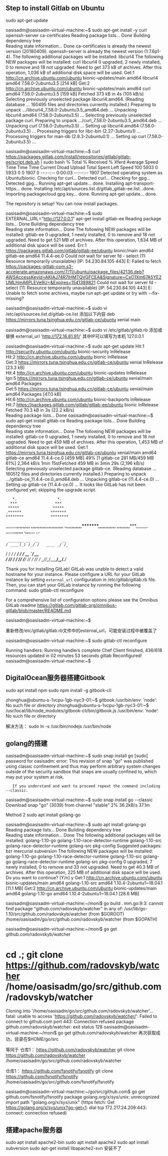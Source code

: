 ## Step to install Gitlab on Ubuntu

sudo apt-get update

oasisadm@oasisadm-virtual-machine:~$ sudo apt-get install -y curl openssh-server ca-certificates
Reading package lists... Done
Building dependency tree       
Reading state information... Done
ca-certificates is already the newest version (20180409).
openssh-server is already the newest version (1:7.6p1-4).
The following additional packages will be installed:
  libcurl4
The following NEW packages will be installed:
  curl libcurl4
0 upgraded, 2 newly installed, 0 to remove and 18 not upgraded.
Need to get 373 kB of archives.
After this operation, 1,036 kB of additional disk space will be used.
Get:1 http://cn.archive.ubuntu.com/ubuntu bionic-updates/main amd64 libcurl4 amd64 7.58.0-2ubuntu3.5 [214 kB]
Get:2 http://cn.archive.ubuntu.com/ubuntu bionic-updates/main amd64 curl amd64 7.58.0-2ubuntu3.5 [159 kB]
Fetched 373 kB in 4s (105 kB/s)
Selecting previously unselected package libcurl4:amd64.
(Reading database ... 160495 files and directories currently installed.)
Preparing to unpack .../libcurl4_7.58.0-2ubuntu3.5_amd64.deb ...
Unpacking libcurl4:amd64 (7.58.0-2ubuntu3.5) ...
Selecting previously unselected package curl.
Preparing to unpack .../curl_7.58.0-2ubuntu3.5_amd64.deb ...
Unpacking curl (7.58.0-2ubuntu3.5) ...
Setting up libcurl4:amd64 (7.58.0-2ubuntu3.5) ...
Processing triggers for libc-bin (2.27-3ubuntu1) ...
Processing triggers for man-db (2.8.3-2ubuntu0.1) ...
Setting up curl (7.58.0-2ubuntu3.5) ...

oasisadm@oasisadm-virtual-machine:~$ curl https://packages.gitlab.com/install/repositories/gitlab/gitlab-ee/script.deb.sh | sudo bash
  % Total    % Received % Xferd  Average Speed   Time    Time     Time  Current
                                 Dload  Upload   Total   Spent    Left  Speed
100  5933    0  5933    0     0   1907      0 --:--:--  0:00:03 --:--:--  1907
Detected operating system as Ubuntu/bionic.
Checking for curl...
Detected curl...
Checking for gpg...
Detected gpg...
Running apt-get update... done.
Installing apt-transport-https... done.
Installing /etc/apt/sources.list.d/gitlab_gitlab-ee.list...done.
Importing packagecloud gpg key... done.
Running apt-get update... done.

The repository is setup! You can now install packages.



oasisadm@oasisadm-virtual-machine:~$ sudo EXTERNAL_URL="http://127.0.0.1" apt-get install gitlab-ee
Reading package lists... Done
Building dependency tree       
Reading state information... Done
The following NEW packages will be installed:
  gitlab-ee
0 upgraded, 1 newly installed, 0 to remove and 18 not upgraded.
Need to get 521 MB of archives.
After this operation, 1,634 MB of additional disk space will be used.
Err:1 https://packages.gitlab.com/gitlab/gitlab-ee/ubuntu bionic/main amd64 gitlab-ee amd64 11.4.4-ee.0
  Could not wait for server fd - select (11: Resource temporarily unavailable) [IP: 54.230.84.105 443]
E: Failed to fetch https://packages-gitlab-com.s3-accelerate.amazonaws.com/7/11/ubuntu/package_files/42136.deb?AWSAccessKeyId=AKIAJ74R7IHMTQVGFCEA&Signature=CxO1Xm67A5YE2UMLHmA6PLEVe9U=&Expires=1541389821  Could not wait for server fd - select (11: Resource temporarily unavailable) [IP: 54.230.84.105 443]
E: Unable to fetch some archives, maybe run apt-get update or try with --fix-missing?



oasisadm@oasisadm-virtual-machine:~$ sudo vi /etc/apt/sources.list.d/gitlab-ce.list
添加以下内容
deb https://mirrors.tuna.tsinghua.edu.cn/gitlab-ce/ubuntu xenial main

oasisadm@oasisadm-virtual-machine:~$ sudo vi /etc/gitlab/gitlab.rb
添加或替换
external_url 'http://172.16.81.91/'
其中IP可以填写为本机 127.0.0.1

oasisadm@oasisadm-virtual-machine:~$ sudo apt-get update
Hit:1 http://security.ubuntu.com/ubuntu bionic-security InRelease                                 
Hit:2 http://cn.archive.ubuntu.com/ubuntu bionic InRelease                                        
Get:3 https://mirrors.tuna.tsinghua.edu.cn/gitlab-ce/ubuntu xenial InRelease [23.3 kB]                                                                          
Hit:4 http://cn.archive.ubuntu.com/ubuntu bionic-updates InRelease                                                                                              
Ign:5 https://mirrors.tuna.tsinghua.edu.cn/gitlab-ce/ubuntu xenial/main amd64 Packages                                      
Get:5 https://mirrors.tuna.tsinghua.edu.cn/gitlab-ce/ubuntu xenial/main amd64 Packages [47.0 kB]                            
Hit:6 http://cn.archive.ubuntu.com/ubuntu bionic-backports InRelease                                                                   
Hit:7 https://packages.gitlab.com/gitlab/gitlab-ee/ubuntu bionic InRelease       
Fetched 70.3 kB in 3s (22.2 kB/s)                                                
Reading package lists... Done
oasisadm@oasisadm-virtual-machine:~$ sudo apt-get install gitlab-ce
Reading package lists... Done
Building dependency tree       
Reading state information... Done
The following NEW packages will be installed:
  gitlab-ce
0 upgraded, 1 newly installed, 0 to remove and 18 not upgraded.
Need to get 459 MB of archives.
After this operation, 1,453 MB of additional disk space will be used.
Get:1 https://mirrors.tuna.tsinghua.edu.cn/gitlab-ce/ubuntu xenial/main amd64 gitlab-ce amd64 11.4.4-ce.0 [459 MB]
49% [1 gitlab-ce 281 MB/459 MB 61%]                                                                                                                                                                2,364 kB/s 1min 15stFetched 459 MB in 3min 29s (2,196 kB/s)                                                                                                                                                                               
Selecting previously unselected package gitlab-ce.
(Reading database ... 160512 files and directories currently installed.)
Preparing to unpack .../gitlab-ce_11.4.4-ce.0_amd64.deb ...
Unpacking gitlab-ce (11.4.4-ce.0) ...
Setting up gitlab-ce (11.4.4-ce.0) ...
It looks like GitLab has not been configured yet; skipping the upgrade script.

       *.                  *.
      ***                 ***
     *****               *****
    .******             *******
    ********            ********
   ,,,,,,,,,***********,,,,,,,,,
  ,,,,,,,,,,,*********,,,,,,,,,,,
  .,,,,,,,,,,,*******,,,,,,,,,,,,
      ,,,,,,,,,*****,,,,,,,,,.
         ,,,,,,,****,,,,,,
            .,,,***,,,,
                ,*,.
  


     _______ __  __          __
    / ____(_) /_/ /   ____ _/ /_
   / / __/ / __/ /   / __ `/ __ \
  / /_/ / / /_/ /___/ /_/ / /_/ /
  \____/_/\__/_____/\__,_/_.___/
  

Thank you for installing GitLab!
GitLab was unable to detect a valid hostname for your instance.
Please configure a URL for your GitLab instance by setting `external_url`
configuration in /etc/gitlab/gitlab.rb file.
Then, you can start your GitLab instance by running the following command:
  sudo gitlab-ctl reconfigure

For a comprehensive list of configuration options please see the Omnibus GitLab readme
https://gitlab.com/gitlab-org/omnibus-gitlab/blob/master/README.md

oasisadm@oasisadm-virtual-machine:~$ 

重新修改/etc/gitlab/gitlab.rb文件中的external_url，可能安装过程中被覆盖了

oasisadm@oasisadm-virtual-machine:~$ sudo gitlab-ctl reconfigure


Running handlers:
Running handlers complete
Chef Client finished, 436/618 resources updated in 02 minutes 53 seconds
gitlab Reconfigured!
oasisadm@oasisadm-virtual-machine:~$
















## DigitalOcean服务器搭建Gitbook

sudo apt install npm
sudo npm install -g gitbook-cli


zhonghua@ubuntu-s-1vcpu-1gb-nyc3-01:~$ gitbook
/usr/bin/env: ‘node’: No such file or directory
zhonghua@ubuntu-s-1vcpu-1gb-nyc3-01:~$ /usr/local/lib/node_modules/gitbook-cli/bin/gitbook.js
/usr/bin/env: ‘node’: No such file or directory

解决方法：
sudo ln -s /usr/bin/nodejs /usr/bin/node





## golang的搭建
oasisadm@oasisadm-virtual-machine:~$ sudo snap install go
[sudo] password for oasisadm: 
error: This revision of snap "go" was published using classic confinement and thus may perform
       arbitrary system changes outside of the security sandbox that snaps are usually confined to,
       which may put your system at risk.

       If you understand and want to proceed repeat the command including --classic.
oasisadm@oasisadm-virtual-machine:~$ sudo snap install go --classic
Download snap "go" (3039) from channel "stable"                                                                                                                                                       2% 36.2kB/s 37.1m


Method 2
sudo apt install golang-go

oasisadm@oasisadm-virtual-machine:~$ sudo apt install golang-go
Reading package lists... Done
Building dependency tree       
Reading state information... Done
The following additional packages will be installed:
  golang-1.10-go golang-1.10-race-detector-runtime golang-1.10-src golang-race-detector-runtime golang-src pkg-config
Suggested packages:
  bzr mercurial subversion
The following NEW packages will be installed:
  golang-1.10-go golang-1.10-race-detector-runtime golang-1.10-src golang-go golang-race-detector-runtime golang-src pkg-config
0 upgraded, 7 newly installed, 0 to remove and 33 not upgraded.
Need to get 40.3 MB of archives.
After this operation, 225 MB of additional disk space will be used.
Do you want to continue? [Y/n] y
Get:1 http://cn.archive.ubuntu.com/ubuntu bionic-updates/main amd64 golang-1.10-src amd64 1.10.4-2ubuntu1~18.04.1 [11.1 MB]
Get:2 http://cn.archive.ubuntu.com/ubuntu bionic-updates/main amd64 golang-1.10-go amd64 1.10.4-2ubuntu1~18.04.1 [28.6 MB]                                                                                            


oasisadm@oasisadm-virtual-machine:~/moni$ go build .
mm.go:9:3: cannot find package "github.com/radovskyb/watcher" in any of:
	/usr/lib/go-1.10/src/github.com/radovskyb/watcher (from $GOROOT)
	/home/oasisadm/go/src/github.com/radovskyb/watcher (from $GOPATH)


oasisadm@oasisadm-virtual-machine:~/moni$ go get github.com/radovskyb/watcher
# cd .; git clone https://github.com/radovskyb/watcher /home/oasisadm/go/src/github.com/radovskyb/watcher
Cloning into '/home/oasisadm/go/src/github.com/radovskyb/watcher'...
fatal: unable to access 'https://github.com/radovskyb/watcher/': Failed to connect to github.com port 443: Connection refused
package github.com/radovskyb/watcher: exit status 128
oasisadm@oasisadm-virtual-machine:~/moni$ go get github.com/radovskyb/watcher
再次获取成功，目录在$HOME/go/src

等同于
仓库1：
https://github.com/radovskyb/watcher 
git clone https://github.com/radovskyb/watcher /home/oasisadm/go/src/github.com/radovskyb/watcher

仓库1：
https://github.com/fsnotify/fsnotify 
git clone https://github.com/fsnotify/fsnotify /home/oasisadm/go/src/github.com/fsnotify/fsnotify

oasisadm@oasisadm-virtual-machine:~/go/src/github.com$ go get github.com/fsnotify/fsnotify
package golang.org/x/sys/unix: unrecognized import path "golang.org/x/sys/unix" (https fetch: Get https://golang.org/x/sys/unix?go-get=1: dial tcp 172.217.24.209:443: connect: connection refused)




## 搭建apache服务器
sudo apt install apache2-bin
sudo apt install apache2
sudo apt install subversion
sudo apt-get install libapache2-svn 安装不了